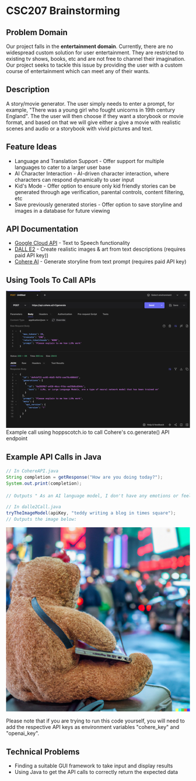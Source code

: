 # CSC207 Brainstorming

## Problem Domain
Our project falls in the **entertainment domain**. Currently, there are no widespread custom solution for user entertainment. They are restricted to existing tv shows, books, etc and are not free to channel their imagination. Our project seeks to tackle this issue by providing the user with a custom course of entertainment which can meet any of their wants.

## Description 
A story/movie generator. The user simply needs to enter a prompt, for example, "There was a young girl who fought unicorns in 19th century England". The the user will then choose if they want a storybook or movie format, and based on that we will give either a give a movie with realistic scenes and audio or a storybook with vivid pictures and text.

## Feature Ideas
* Language and Translation Support - Offer support for multiple languages to cater to a larger user base
* AI Character Interaction - AI-driven character interaction, where characters can respond dynamically to user input 
* Kid's Mode - Offer option to ensure only kid friendly stories can be generated through age verification, parental controls, content filtering, etc
* Save previously generated stories - Offer option to save storyline and images in a database for future viewing

## API Documentation
* [Google Cloud API](https://cloud.google.com/text-to-speech/docs/samples) - Text to Speech functionality
* [DALL E2](https://openai.com/dall-e-2) - Create realistic images & art from text descriptions (requires paid API key))
* [Cohere AI](https://txt.cohere.com/generative-ai-part-5/) - Generate storyline from text prompt (requires paid API key)


## Using Tools To Call APIs
![Example call to Cohere's co.generate()](imgs/img.png)
Example call using hoppscotch.io to call Cohere's co.generate() API endpoint

## Example API Calls in Java
```java
// In CohereAPI.java
String completion = getResponse("How are you doing today?");
System.out.print(completion);

// Outputs " As an AI language model, I don't have any emotions or feelings, so I can't say"
```

```java
// In dalle2Call.java
tryTheImageModel(apiKey, "teddy writing a blog in times square");
// Outputs the image below:
```
![alt text](/outputFiles/teddy.png)

Please note that if you are trying to run this code yourself, you will need to add the respective API keys as environment variables "cohere_key" and "openai_key". 

## Technical Problems

* Finding a suitable GUI framework to take input and display results
* Using Java to get the API calls to correctly return the expected data
